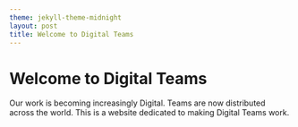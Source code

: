 ```yaml
---
theme: jekyll-theme-midnight
layout: post
title: Welcome to Digital Teams
---
```


# Welcome to Digital Teams
Our work is becoming increasingly Digital.  Teams are now distributed across the world.  This is a website dedicated to making Digital Teams work.
